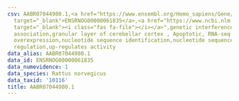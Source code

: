 ```yaml
---
csv: AABR07044980.1,<a href="https://www.ensembl.org/Homo_sapiens/Gene/Summary?db=core;g=ENSRNOG00000061835"
  target="_blank">ENSRNOG00000061835</a>,<a href="https://www.ncbi.nlm.nih.gov/pubmed/30467350"
  target="_blank"><i class="fas fa-file"></i></a>",genetic interference,functional
  association,granular layer of cerebellar cortex , Apoptotic, RNA-seq assay, hsf-1
  overexpression,nucleotide sequence identification,nucleotide sequence identification,transcriptional
  regulation,up-regulates activity
data_alias: AABR07044980.1
data_id: ENSRNOG00000061835
data_numevidence: 1
data_species: Rattus norvegicus
data_taxid: '10116'
title: AABR07044980.1
---
```

